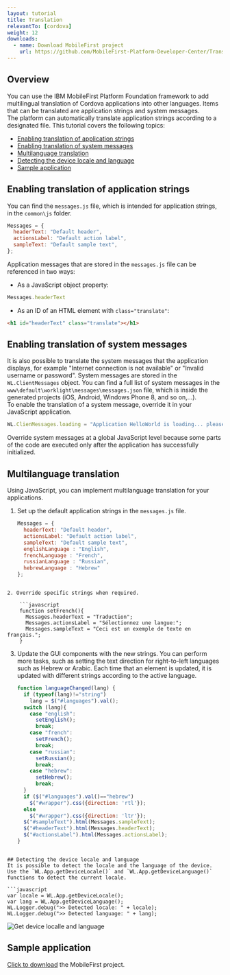 ```yaml
---
layout: tutorial
title: Translation
relevantTo: [cordova]
weight: 12
downloads:
  - name: Download MobileFirst project
    url: https://github.com/MobileFirst-Platform-Developer-Center/Translation
---
```


## Overview
You can use the IBM MobileFirst Platform Foundation framework to add multilingual translation of Cordova applications into other languages. Items that can be translated are application strings and system messages.  
The platform can automatically translate application strings according to a designated file.
This tutorial covers the following topics:

* [Enabling translation of application strings](#enabling-translation-of-application-strings)
* [Enabling translation of system messages](#enabling-translation-of-system-messages)
* [Multilanguage translation](#multilanguage-translation)
* [Detecting the device locale and language](#detecting-the-device-locale-and-language)
* [Sample application](#sample-application)

## Enabling translation of application strings
You can find the `messages.js` file, which is intended for application strings, in the `common\js` folder.

```JavaScript
Messages = {
  headerText: "Default header",
  actionsLabel: "Default action label",
  sampleText: "Default sample text",
};
```

Application messages that are stored in the `messages.js` file can be referenced in two ways:

* As a JavaScript object property:  

```JavaScript
Messages.headerText
```

* As an ID of an HTML element with `class="translate"`:

```html
<h1 id="headerText" class="translate"></h1>
```

## Enabling translation of system messages
It is also possible to translate the system messages that the application displays, for example "Internet connection is not available" or "Invalid username or password". System messages are stored in the `WL.ClientMessages` object.
You can find a full list of system messages in the `www\default\worklight\messages\messages.json` file, which is inside the generated projects (iOS, Android, Windows Phone 8, and so on,…).  
To enable the translation of a system message, override it in your JavaScript application.

```javascript
WL.ClienMessages.loading = "Application HelloWorld is loading... please wait.";
```

Override system messages at a global JavaScript level because some parts of the code are executed only after the application has successfully initialized.

## Multilanguage translation
Using JavaScript, you can implement multilanguage translation for your applications.

1. Set up the default application strings in the `messages.js` file.

    ```javascript
    Messages = {
      headerText: "Default header",
      actionsLabel: "Default action label",
      sampleText: "Default sample text",
      englishLanguage : "English",
      frenchLanguage : "French",
      russianLanguage : "Russian",
      hebrewLanguage : "Hebrew"
    };
```

2. Override specific strings when required.

    ```javascript
    function setFrench(){
      Messages.headerText = "Traduction";
      Messages.actionsLabel = "Sélectionnez une langue:";
      Messages.sampleText = "Ceci est un exemple de texte en français.";
    }
```

3. Update the GUI components with the new strings. You can perform more tasks, such as setting the text direction for right-to-left languages such as Hebrew or Arabic. Each time that an element is updated, it is updated with different strings according to the active language.

    ```javascript
    function languageChanged(lang) {
      if (typeof(lang)!="string")
        lang = $("#languages").val();
      switch (lang){
        case "english":
          setEnglish();
          break;
        case "french":
          setFrench();
          break;
        case "russian":
          setRussian();
          break;
        case "hebrew":
          setHebrew();
          break;
      }       
      if ($("#languages").val()=="hebrew")
        $("#wrapper").css({direction: 'rtl'});
      else
        $("#wrapper").css({direction: 'ltr'});
      $("#sampleText").html(Messages.sampleText);
      $("#headerText").html(Messages.headerText);
      $("#actionsLabel").html(Messages.actionsLabel);
    }
```

## Detecting the device locale and language
It is possible to detect the locale and the language of the device.
Use the `WL.App.getDeviceLocale()` and `WL.App.getDeviceLanguage()` functions to detect the current locale.

```javascript
var locale = WL.App.getDeviceLocale();
var lang = WL.App.getDeviceLanguage();
WL.Logger.debug(">> Detected locale: " + locale);
WL.Logger.debug(">> Detected language: " + lang);
```

![Get device localle and language](DeviceLocaleLangugae.png)

## Sample application
[Click to download](https://github.com/MobileFirst-Platform-Developer-Center/Translation)  the MobileFirst project.  
